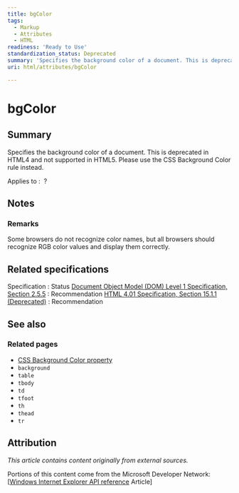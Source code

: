 ```yaml
---
title: bgColor
tags:
  - Markup
  - Attributes
  - HTML
readiness: 'Ready to Use'
standardization_status: Deprecated
summary: 'Specifies the background color of a document. This is deprecated in HTML4 and not supported in HTML5. Please use the CSS Background Color rule instead.'
uri: html/attributes/bgColor

---
```

# bgColor

## Summary

Specifies the background color of a document. This is deprecated in HTML4 and not supported in HTML5. Please use the CSS Background Color rule instead.

Applies to
:    ?

## Notes

### Remarks

Some browsers do not recognize color names, but all browsers should recognize RGB color values and display them correctly.

## Related specifications

Specification
:   Status
[Document Object Model (DOM) Level 1 Specification, Section 2.5.5](http://www.w3.org/TR/REC-DOM-Level-1/)
:   Recommendation
[HTML 4.01 Specification, Section 15.1.1 (Deprecated)](http://www.w3.org/TR/html401/)
:   Recommendation

## See also

### Related pages

-   [CSS Background Color property](/css/properties/background-color)
-   `background`
-   `table`
-   `tbody`
-   `td`
-   `tfoot`
-   `th`
-   `thead`
-   `tr`

## Attribution

*This article contains content originally from external sources.*

Portions of this content come from the Microsoft Developer Network: [[Windows Internet Explorer API reference](http://msdn.microsoft.com/en-us/library/ie/hh828809%28v=vs.85%29.aspx) Article]

